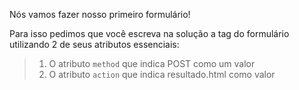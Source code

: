 Nós vamos fazer nosso primeiro formulário!

Para isso pedimos que você escreva na solução a tag do formulário utilizando 2 de seus atributos essenciais:

> 1. O atributo `method` que indica POST como um valor
> 2. O atributo `action` que indica resultado.html como valor